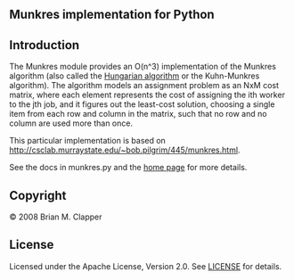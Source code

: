 Munkres implementation for Python
---------------------------------

## Introduction

The Munkres module provides an O(n^3) implementation of the Munkres algorithm
(also called the [Hungarian algorithm][] or the Kuhn-Munkres algorithm).
The algorithm models an assignment problem as an NxM cost matrix, where
each element represents the cost of assigning the ith worker to the jth
job, and it figures out the least-cost solution, choosing a single item
from each row and column in the matrix, such that no row and no column are
used more than once.

This particular implementation is based on 
<http://csclab.murraystate.edu/~bob.pilgrim/445/munkres.html>.

[Hungarian algorithm]: http://en.wikipedia.org/wiki/Hungarian_algorithm

See the docs in munkres.py and the [home page][] for more details.

[home page]: http://software.clapper.org/munkres/

## Copyright

&copy; 2008 Brian M. Clapper

## License

Licensed under the Apache License, Version 2.0. See
[LICENSE](LICENSE.md) for details.

